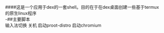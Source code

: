 ####这是一个应用于dex的一套shell。目的在于在dex桌面创建一些基于termux 的原生linux程序  
-##主要脚本  
输入法切换
关机
启动proot-distro
启动chromium
